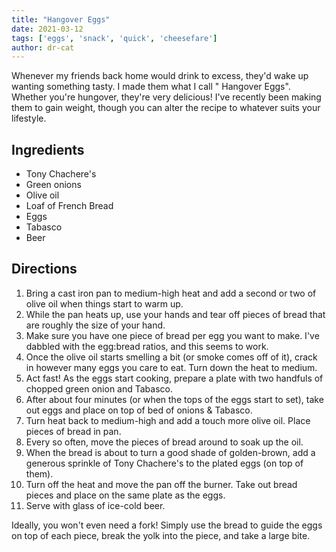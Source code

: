 ```yaml
---
title: "Hangover Eggs"
date: 2021-03-12
tags: ['eggs', 'snack', 'quick', 'cheesefare']
author: dr-cat
---
```


Whenever my friends back home would drink to excess, they'd wake up wanting something tasty. I made them what I call "
Hangover Eggs". Whether you're hungover, they're very delicious! I've recently been making them to gain weight, though you can alter the
recipe to whatever
suits your lifestyle.

## Ingredients

- Tony Chachere's
- Green onions
- Olive oil
- Loaf of French Bread
- Eggs
- Tabasco
- Beer

## Directions

1. Bring a cast iron pan to medium-high heat and add a second or two of olive oil when things start to warm up.
2. While the pan heats up, use your hands and tear off pieces of bread that are roughly the size of your hand.
3. Make sure you have one piece of bread per egg you want to make. I've dabbled with the egg:bread ratios, and this
   seems to work.
4. Once the olive oil starts smelling a bit (or smoke comes off of it), crack in however many eggs you care to eat. Turn
   down the heat to medium.
5. Act fast! As the eggs start cooking, prepare a plate with two handfuls of chopped green onion and Tabasco.
6. After about four minutes (or when the tops of the eggs start to set), take out eggs and place on top of bed of
   onions & Tabasco.
7. Turn heat back to medium-high and add a touch more olive oil. Place pieces of bread in pan.
8. Every so often, move the pieces of bread around to soak up the oil.
9. When the bread is about to turn a good shade of golden-brown, add a generous sprinkle of Tony Chachere's to the
   plated eggs (on top of them).
10. Turn off the heat and move the pan off the burner. Take out bread pieces and place on the same plate as the eggs.
11. Serve with glass of ice-cold beer.

Ideally, you won't even need a fork! Simply use the bread to guide the eggs on top of each piece, break the yolk into
the piece, and take a large
bite.
